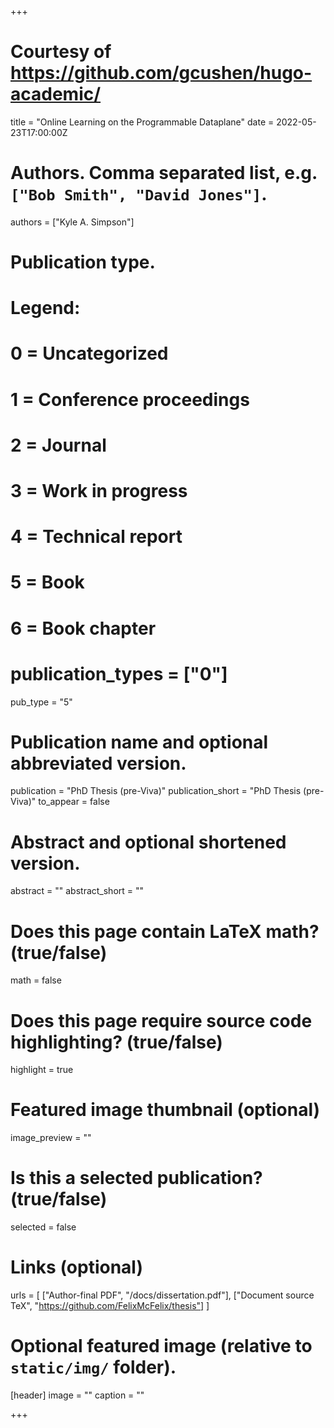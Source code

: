 +++

# Courtesy of https://github.com/gcushen/hugo-academic/

title = "Online Learning on the Programmable Dataplane"
date = 2022-05-23T17:00:00Z

# Authors. Comma separated list, e.g. `["Bob Smith", "David Jones"]`.
authors = ["Kyle A. Simpson"]

# Publication type.
# Legend:
# 0 = Uncategorized
# 1 = Conference proceedings
# 2 = Journal
# 3 = Work in progress
# 4 = Technical report
# 5 = Book
# 6 = Book chapter
# publication_types = ["0"]
pub_type = "5"

# Publication name and optional abbreviated version.
publication = "PhD Thesis (pre-Viva)"
publication_short = "PhD Thesis (pre-Viva)"
to_appear = false

# Abstract and optional shortened version.
abstract = ""
abstract_short = ""

# Does this page contain LaTeX math? (true/false)
math = false

# Does this page require source code highlighting? (true/false)
highlight = true

# Featured image thumbnail (optional)
image_preview = ""

# Is this a selected publication? (true/false)
selected = false

# Links (optional)
urls = [
	["Author-final PDF", "/docs/dissertation.pdf"],
	["Document source TeX", "https://github.com/FelixMcFelix/thesis"]
]

# Optional featured image (relative to `static/img/` folder).
[header]
image = ""
caption = ""

+++